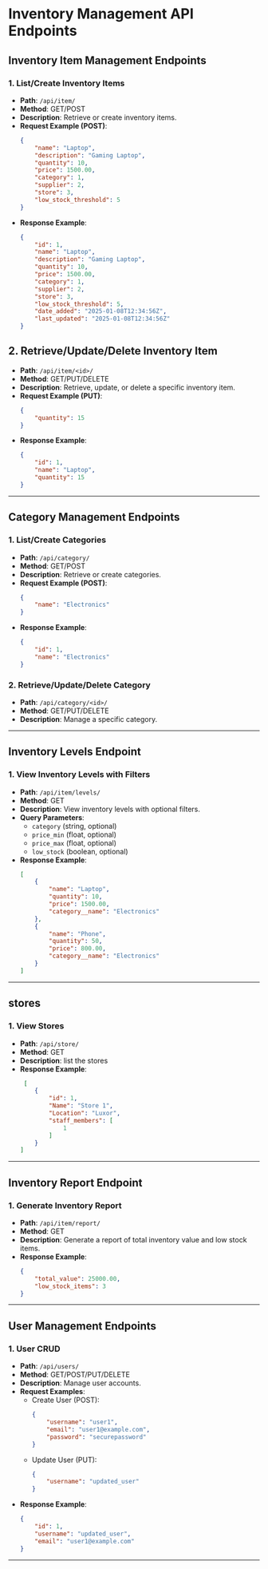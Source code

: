 # Inventory Management API Endpoints

## Inventory Item Management Endpoints

### 1. List/Create Inventory Items
- **Path**: `/api/item/`
- **Method**: GET/POST
- **Description**: Retrieve or create inventory items.
- **Request Example (POST)**:
  ```json
  {
      "name": "Laptop",
      "description": "Gaming Laptop",
      "quantity": 10,
      "price": 1500.00,
      "category": 1,
      "supplier": 2,
      "store": 3,
      "low_stock_threshold": 5
  }
  ```
- **Response Example**:
  ```json
  {
      "id": 1,
      "name": "Laptop",
      "description": "Gaming Laptop",
      "quantity": 10,
      "price": 1500.00,
      "category": 1,
      "supplier": 2,
      "store": 3,
      "low_stock_threshold": 5,
      "date_added": "2025-01-08T12:34:56Z",
      "last_updated": "2025-01-08T12:34:56Z"
  }
  ```

## 2. Retrieve/Update/Delete Inventory Item
- **Path**: `/api/item/<id>/`
- **Method**: GET/PUT/DELETE
- **Description**: Retrieve, update, or delete a specific inventory item.
- **Request Example (PUT)**:
  ```json
  {
      "quantity": 15
  }
  ```
- **Response Example**:
  ```json
  {
      "id": 1,
      "name": "Laptop",
      "quantity": 15
  }
  ```

---

## Category Management Endpoints

### 1. List/Create Categories
- **Path**: `/api/category/`
- **Method**: GET/POST
- **Description**: Retrieve or create categories.
- **Request Example (POST)**:
  ```json
  {
      "name": "Electronics"
  }
  ```
- **Response Example**:
  ```json
  {
      "id": 1,
      "name": "Electronics"
  }
  ```

### 2. Retrieve/Update/Delete Category
- **Path**: `/api/category/<id>/`
- **Method**: GET/PUT/DELETE
- **Description**: Manage a specific category.

---

## Inventory Levels Endpoint

### 1. View Inventory Levels with Filters
- **Path**: `/api/item/levels/`
- **Method**: GET
- **Description**: View inventory levels with optional filters.
- **Query Parameters**:
  - `category` (string, optional)
  - `price_min` (float, optional)
  - `price_max` (float, optional)
  - `low_stock` (boolean, optional)
- **Response Example**:
  ```json
  [
      {
          "name": "Laptop",
          "quantity": 10,
          "price": 1500.00,
          "category__name": "Electronics"
      },
      {
          "name": "Phone",
          "quantity": 50,
          "price": 800.00,
          "category__name": "Electronics"
      }
  ]
  ```

---

## stores 

### 1. View Stores
- **Path**: `/api/store/`
- **Method**: GET
- **Description**: list the stores 
- **Response Example**:
  ```json
   [
      {
          "id": 1,
          "Name": "Store 1",
          "Location": "Luxor",
          "staff_members": [
              1
          ]
      }
  ]
  ```

---

## Inventory Report Endpoint

### 1. Generate Inventory Report
- **Path**: `/api/item/report/`
- **Method**: GET
- **Description**: Generate a report of total inventory value and low stock items.
- **Response Example**:
  ```json
  {
      "total_value": 25000.00,
      "low_stock_items": 3
  }
  ```


---


## User Management Endpoints

### 1. User CRUD
- **Path**: `/api/users/`
- **Method**: GET/POST/PUT/DELETE
- **Description**: Manage user accounts.
- **Request Examples**:
  - Create User (POST):
    ```json
    {
        "username": "user1",
        "email": "user1@example.com",
        "password": "securepassword"
    }
    ```
  - Update User (PUT):
    ```json
    {
        "username": "updated_user"
    }
    ```
- **Response Example**:
  ```json
  {
      "id": 1,
      "username": "updated_user",
      "email": "user1@example.com"
  }
  ```

---



